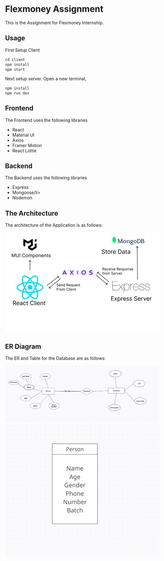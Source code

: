 # Flexmoney Assignment

This is the Assignment for Flexmoney Internship.

## Usage

First Setup Client

```
cd client
npm install
npm start
```

Next setup server. Open a new terminal,

```
npm install
npm run dev
```

## Frontend

The Frontend uses the following libraries

<ul>
<li>React</li>
<li>Material UI</li>
<li>Axios</li>
<li>Framer Motion</li>
<li>React Lottie</li>
</ul>

## Backend

The Backend uses the following libraries

<ul>
<li>Express</li>
<li>Mongoose/li>
<li>Nodemon</li>
</ul>

## The Architecture

The architecture of the Application is as follows:

<img src="./Architecture.png" alt="Architecture">

## ER Diagram

The ER and Table for the Database are as follows:

<img src="./ER_Diagram.png" alt="ER_Diagram">
<img src="./Table.png" alt="Table">
